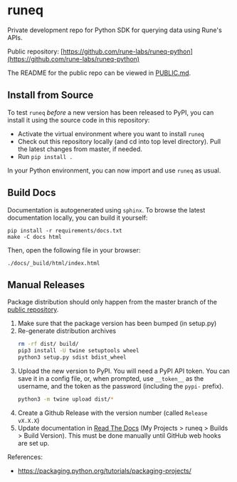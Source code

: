 # runeq

Private development repo for Python SDK for querying data using Rune's APIs.

Public repository: [https://github.com/rune-labs/runeq-python](https://github.com/rune-labs/runeq-python)

The README for the public repo can be viewed in [PUBLIC.md](./PUBLIC.md).

## Install from Source

To test `runeq` _before_ a new version has been released to PyPI, you can install
it using the source code in this repository:

* Activate the virtual environment where you want to install `runeq`
* Check out this repository locally (and cd into top level directory).
Pull the latest changes from master, if needed.
* Run `pip install .`

In your Python environment, you can now import and use `runeq` as usual.

## Build Docs

Documentation is autogenerated using `sphinx`. To browse the latest
documentation locally, you can build it yourself: 

    pip install -r requirements/docs.txt
    make -C docs html

Then, open the following file in your browser:
    
    ./docs/_build/html/index.html

## Manual Releases

Package distribution should only happen from the master branch of the
[public repository](https://github.com/rune-labs/runeq-python).

1. Make sure that the package version has been bumped (in setup.py)
1. Re-generate distribution archives
    ```bash
    rm -rf dist/ build/
    pip3 install -U twine setuptools wheel
    python3 setup.py sdist bdist_wheel
    ```
1. Upload the new version to PyPI. You will need a PyPI API token. You can
save it in a config file, or, when prompted, use `__token__` as the username,
and the token as the password (including the `pypi-` prefix).
    ```bash
    python3 -m twine upload dist/*
    ```
1. Create a Github Release with the version number (called `Release vX.X.X`)
1. Update documentation in [Read The Docs](https://readthedocs.org) (My Projects > runeq > Builds > Build Version). 
This must be done manually until GitHub web hooks are set up.


References:

* https://packaging.python.org/tutorials/packaging-projects/

